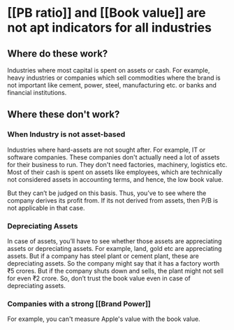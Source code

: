 # [[PB ratio]] and [[Book value]] are not apt indicators for all industries

## Where do these work?

Industries where most capital is spent on assets or cash. For example, heavy industries or companies which sell commodities where the brand is not important like cement, power, steel, manufacturing etc. or banks and financial institutions.

## Where these don't work?

### When Industry is not asset-based

Industries where hard-assets are not sought after. For example, IT or software companies. These companies don't actually need a lot of assets for their business to run. They don't need factories, machinery, logistics etc. Most of their cash is spent on assets like employees, which are technically not considered assets in accounting terms, and hence, the low book value.

But they can’t be judged on this basis. Thus, you’ve to see where the company derives its profit from. If its not derived from assets, then P/B is not applicable in that case.

### Depreciating Assets

In case of assets, you’ll have to see whether those assets are appreciating assets or depreciating assets. For example, land, gold etc are appreciating assets. But if a company has steel plant or cement plant, these are depreciating assets. So the company might say that it has a factory worth ₹5 crores. But if the company shuts down and sells, the plant might not sell for even ₹2 crore. So, don’t trust the book value even in case of depreciating assets.

### Companies with a strong [[Brand Power]]

For example, you can't measure Apple's value with the book value.
